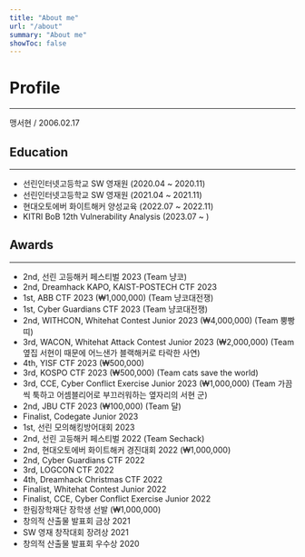 ```yaml
---
title: "About me"
url: "/about"
summary: "About me"
showToc: false
---
```


# Profile

---
맹서현 / 2006.02.17

## Education
---
- 선린인터넷고등학교 SW 영재원 (2020.04 ~ 2020.11)
- 선린인터넷고등학교 SW 영재원 (2021.04 ~ 2021.11)
- 현대오토에버 화이트해커 양성교육 (2022.07 ~ 2022.11)
- KITRI BoB 12th Vulnerability Analysis (2023.07 ~ )


## Awards
---
- 2nd, 선린 고등해커 페스티벌 2023 (Team 냥코)
- 2nd, Dreamhack KAPO, KAIST-POSTECH CTF 2023
- 1st, ABB CTF 2023 (₩1,000,000) (Team 냥코대전쟁)
- 1st, Cyber Guardians CTF 2023 (Team 냥코대전쟁)
- 2nd, WITHCON, Whitehat Contest Junior 2023 (₩4,000,000) (Team 뿡빵띠)
- 3rd, WACON, Whitehat Attack Contest Junior 2023 (₩2,000,000) (Team 옆집 서현이 때문에 어느샌가 블랙해커로 타락한 사연)
- 4th, YISF CTF 2023 (₩500,000)
- 3rd, KOSPO CTF 2023 (₩500,000) (Team cats save the world)
- 3rd, CCE, Cyber Conflict Exercise Junior 2023 (₩1,000,000) (Team 가끔씩 툭하고 어셈블리어로 부끄러워하는 옆자리의 서현 군)
- 2nd, JBU CTF 2023 (₩100,000) (Team 달)
- Finalist, Codegate Junior 2023
- 1st, 선린 모의해킹방어대회 2023
- 2nd, 선린 고등해커 페스티벌 2022 (Team Sechack)
- 2nd, 현대오토에버 화이트해커 경진대회 2022 (₩1,000,000)
- 2nd, Cyber Guardians CTF 2022
- 3rd, LOGCON CTF 2022
- 4th, Dreamhack Christmas CTF 2022
- Finalist, Whitehat Contest Junior 2022 
- Finalist, CCE, Cyber Conflict Exercise Junior 2022
- 한림장학재단 장학생 선발 (₩1,000,000)
- 창의적 산출물 발표회 금상 2021
- SW 영재 창작대회 장려상 2021
- 창의적 산출물 발표회 우수상 2020
